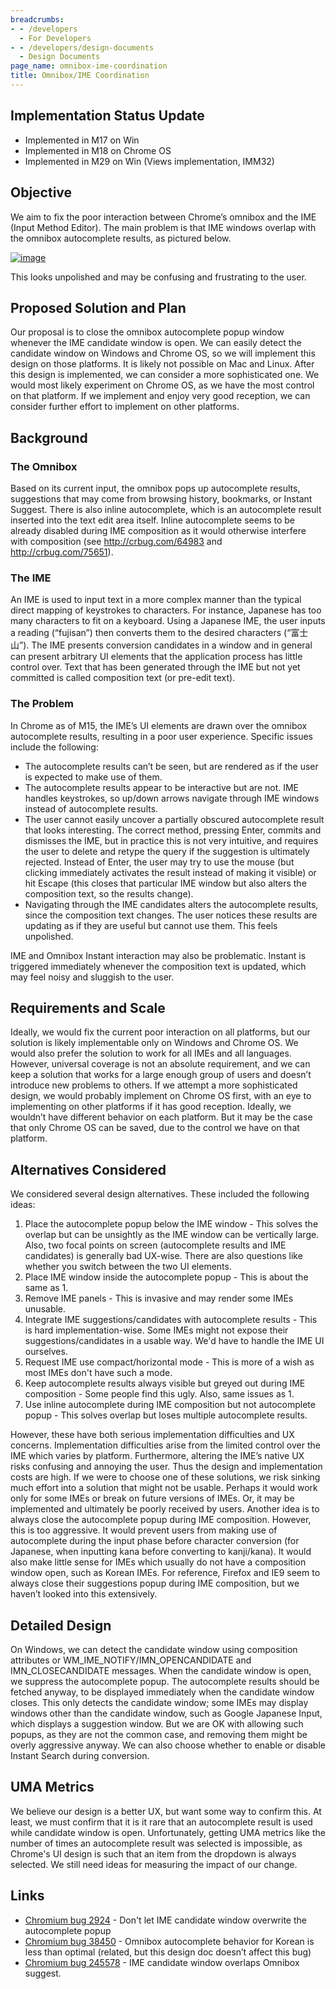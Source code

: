 ```yaml
---
breadcrumbs:
- - /developers
  - For Developers
- - /developers/design-documents
  - Design Documents
page_name: omnibox-ime-coordination
title: Omnibox/IME Coordination
---
```


## Implementation Status Update

*   Implemented in M17 on Win
*   Implemented in M18 on Chrome OS
*   Implemented in M29 on Win (Views implementation, IMM32)

## Objective

We aim to fix the poor interaction between Chrome’s omnibox and the IME (Input
Method Editor). The main problem is that IME windows overlap with the omnibox
autocomplete results, as pictured below.

[<img alt="image"
src="/developers/design-documents/omnibox-ime-coordination/imeomni.png">](/developers/design-documents/omnibox-ime-coordination/imeomni.png)

This looks unpolished and may be confusing and frustrating to the user.

## Proposed Solution and Plan

Our proposal is to close the omnibox autocomplete popup window whenever the IME
candidate window is open.
We can easily detect the candidate window on Windows and Chrome OS, so we will
implement this design on those platforms. It is likely not possible on Mac and
Linux.
After this design is implemented, we can consider a more sophisticated one. We
would most likely experiment on Chrome OS, as we have the most control on that
platform. If we implement and enjoy very good reception, we can consider further
effort to implement on other platforms.

## Background

### The Omnibox

Based on its current input, the omnibox pops up autocomplete results,
suggestions that may come from browsing history, bookmarks, or Instant Suggest.
There is also inline autocomplete, which is an autocomplete result inserted into
the text edit area itself. Inline autocomplete seems to be already disabled
during IME composition as it would otherwise interfere with composition (see
<http://crbug.com/64983> and <http://crbug.com/75651>).

### The IME

An IME is used to input text in a more complex manner than the typical direct
mapping of keystrokes to characters. For instance, Japanese has too many
characters to fit on a keyboard. Using a Japanese IME, the user inputs a reading
(“fujisan”) then converts them to the desired characters (“富士山”). The IME
presents conversion candidates in a window and in general can present arbitrary
UI elements that the application process has little control over.
Text that has been generated through the IME but not yet committed is called
composition text (or pre-edit text).

### The Problem

In Chrome as of M15, the IME’s UI elements are drawn over the omnibox
autocomplete results, resulting in a poor user experience. Specific issues
include the following:

*   The autocomplete results can’t be seen, but are rendered as if the
            user is expected to make use of them.
*   The autocomplete results appear to be interactive but are not. IME
            handles keystrokes, so up/down arrows navigate through IME windows
            instead of autocomplete results.
*   The user cannot easily uncover a partially obscured autocomplete
            result that looks interesting. The correct method, pressing Enter,
            commits and dismisses the IME, but in practice this is not very
            intuitive, and requires the user to delete and retype the query if
            the suggestion is ultimately rejected. Instead of Enter, the user
            may try to use the mouse (but clicking immediately activates the
            result instead of making it visible) or hit Escape (this closes that
            particular IME window but also alters the composition text, so the
            results change).
*   Navigating through the IME candidates alters the autocomplete
            results, since the composition text changes. The user notices these
            results are updating as if they are useful but cannot use them. This
            feels unpolished.

IME and Omnibox Instant interaction may also be problematic. Instant is
triggered immediately whenever the composition text is updated, which may feel
noisy and sluggish to the user.

## Requirements and Scale

Ideally, we would fix the current poor interaction on all platforms, but our
solution is likely implementable only on Windows and Chrome OS.
We would also prefer the solution to work for all IMEs and all languages.
However, universal coverage is not an absolute requirement, and we can keep a
solution that works for a large enough group of users and doesn’t introduce new
problems to others.
If we attempt a more sophisticated design, we would probably implement on Chrome
OS first, with an eye to implementing on other platforms if it has good
reception. Ideally, we wouldn’t have different behavior on each platform. But it
may be the case that only Chrome OS can be saved, due to the control we have on
that platform.

## Alternatives Considered

We considered several design alternatives. These included the following ideas:

1.  Place the autocomplete popup below the IME window - This solves the
            overlap but can be unsightly as the IME window can be vertically
            large. Also, two focal points on screen (autocomplete results and
            IME candidates) is generally bad UX-wise. There are also questions
            like whether you switch between the two UI elements.
2.  Place IME window inside the autocomplete popup - This is about the
            same as 1.
3.  Remove IME panels - This is invasive and may render some IMEs
            unusable.
4.  Integrate IME suggestions/candidates with autocomplete results -
            This is hard implementation-wise. Some IMEs might not expose their
            suggestions/candidates in a usable way. We'd have to handle the IME
            UI ourselves.
5.  Request IME use compact/horizontal mode - This is more of a wish as
            most IMEs don't have such a mode.
6.  Keep autocomplete results always visible but greyed out during IME
            composition - Some people find this ugly. Also, same issues as 1.
7.  Use inline autocomplete during IME composition but not autocomplete
            popup - This solves overlap but loses multiple autocomplete results.

However, these have both serious implementation difficulties and UX concerns.
Implementation difficulties arise from the limited control over the IME which
varies by platform. Furthermore, altering the IME’s native UX risks confusing
and annoying the user.
Thus the design and implementation costs are high. If we were to choose one of
these solutions, we risk sinking much effort into a solution that might not be
usable. Perhaps it would work only for some IMEs or break on future versions of
IMEs. Or, it may be implemented and ultimately be poorly received by users.
Another idea is to always close the autocomplete popup during IME composition.
However, this is too aggressive. It would prevent users from making use of
autocomplete during the input phase before character conversion (for Japanese,
when inputting kana before converting to kanji/kana). It would also make little
sense for IMEs which usually do not have a composition window open, such as
Korean IMEs.
For reference, Firefox and IE9 seem to always close their suggestions popup
during IME composition, but we haven’t looked into this extensively.

## Detailed Design

On Windows, we can detect the candidate window using composition attributes or
WM_IME_NOTIFY/IMN_OPENCANDIDATE and IMN_CLOSECANDIDATE messages. When the
candidate window is open, we suppress the autocomplete popup. The autocomplete
results should be fetched anyway, to be displayed immediately when the candidate
window closes.
This only detects the candidate window; some IMEs may display windows other than
the candidate window, such as Google Japanese Input, which displays a suggestion
window. But we are OK with allowing such popups, as they are not the common
case, and removing them might be overly aggressive anyway.
We can also choose whether to enable or disable Instant Search during
conversion.

## UMA Metrics

We believe our design is a better UX, but want some way to confirm this. At
least, we must confirm that it is it rare that an autocomplete result is used
while candidate window is open. Unfortunately, getting UMA metrics like the
number of times an autocomplete result was selected is impossible, as Chrome's
UI design is such that an item from the dropdown is always selected. We still
need ideas for measuring the impact of our change.

## Links

*   [Chromium bug 2924](http://code.google.com/p/chromium/issues/detail)
            - Don't let IME candidate window overwrite the autocomplete popup
*   [Chromium bug
            38450](http://code.google.com/p/chromium/issues/detail) - Omnibox
            autocomplete behavior for Korean is less than optimal (related, but
            this design doc doesn’t affect this bug)
*   [Chromium bug
            245578](https://code.google.com/p/chromium/issues/detail) - IME
            candidate window overlaps Omnibox suggest.